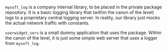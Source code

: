 #
`mysoft_log` is a company internal library, to be placed in 
the private package repository. It is a basic logging library that (within
the canon of the level) logs to a proprietary central logging server.
In reality, our library just mocks the actual network traffic with constants.

`userwidget_serv` is a small dummy application that uses the package. 
Within the canon of the level, it is just some simple web server that
uses a logger from `mysoft_log`.


